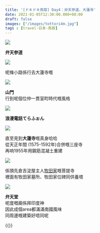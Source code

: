 ```yaml
---
title: '[ドキドキ鳥取] Day4：弁天参道、大蓮寺'
date: 2021-01-05T12:30:00.000+08:00
draft: false
images: ["/images/tottori4m.jpg"]
tags : [travel-日本-鳥取]
---
```



![](/images/tottori4m1.jpg)

**弁天参道**  

![](/images/tottori4m2.jpg)

呢條小路係行去大蓮寺嘅  

![](/images/tottori4m3.jpg)

**山門**  
行到呢個位仲一貫室町時代嘅風格  

![](/images/tottori4m4.jpg)

**浪漫電話てらふぉん**

![](/images/tottori4m.jpg)

直至見到**大蓮寺**嘅真身哈哈  
從天正年間 (1575-1592年)合併嘅三座寺  
再响1955年用鋼筋混凝土重建  

![](/images/tottori4m5.jpg)

係頭先倉吉淀屋主人[牧田家](https://hidie.net/tottori4k/)嘅菩提寺  
裡面有牧田家墓所、牧田家位碑同供養塔  

![](/images/tottori4m6.jpg)

**弁天堂**    
呢度嘅廟係拜印度神    
因此成個area都滿滿南國風味  
同周邊嘅建築好唔同呢  
  
  
{{<tottori>}}  
